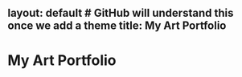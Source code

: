 layout: default   # GitHub will understand this once we add a theme
title: My Art Portfolio
---

# My Art Portfolio
